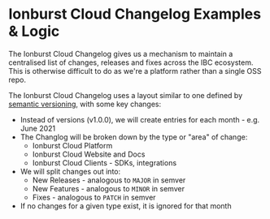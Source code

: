 # Ionburst Cloud Changelog Examples & Logic

The Ionburst Cloud Changelog gives us a mechanism to maintain a centralised list of changes, releases and fixes across the IBC ecosystem. This is otherwise difficult to do as we're a platform rather than a single OSS repo.

The Ionburst Cloud Changelog uses a layout similar to one defined by [semantic versioning](https://semver.org/), with some key changes:

- Instead of versions (v1.0.0), we will create entries for each month - e.g. June 2021
- The Changlog will be broken down by the type or "area" of change:
  - Ionburst Cloud Platform
  - Ionburst Cloud Website and Docs
  - Ionburst Cloud Clients - SDKs, integrations
- We will split changes out into:
  - New Releases - analogous to `MAJOR` in semver 
  - New Features - analogous to `MINOR` in semver
  - Fixes - analogous to `PATCH` in semver
- If no changes for a given type exist, it is ignored for that month
